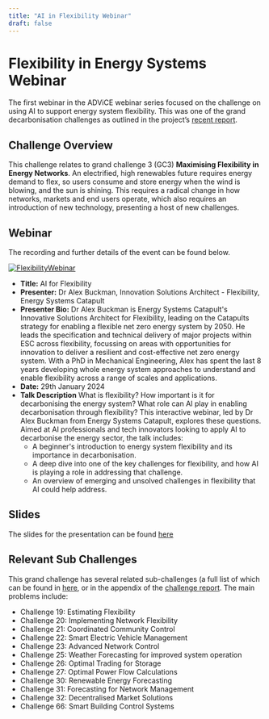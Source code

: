 ```yaml
---
title: "AI in Flexibility Webinar"
draft: false
---
```


# Flexibility in Energy Systems Webinar

The first webinar in the ADViCE webinar series focused on the challenge on using AI to support energy system flexibility. This was one of the grand decarbonisation challenges as outlined in the project’s [recent report](https://www.turing.ac.uk/sites/default/files/2023-12/advice-_ai_for_decarbonisation_challenges.pdf). 

## Challenge Overview

This challenge relates to grand challenge 3 (GC3) **Maximising Flexibility in Energy Networks**. An electrified, high renewables future requires energy demand to flex, so users consume and store energy when the wind is blowing, and the sun is shining. This requires a radical change in how networks, markets and end users operate, which also requires an introduction of new technology, presenting a host of new challenges. 

## Webinar 

The recording and further details of the event can be found below. 

[![FlexibilityWebinar](https://img.youtube.com/vi/vMc4-JD2-lk/maxresdefault.jpg)](https://www.youtube.com/watch?v=vMc4-JD2-lk)

* **Title:** AI for Flexibility
* **Presenter:** Dr Alex Buckman, Innovation Solutions Architect - Flexibility, Energy Systems Catapult
* **Presenter Bio:** Dr Alex Buckman is Energy Systems Catapult's Innovative Solutions Architect for Flexibility, leading on the Catapults strategy for enabling a flexible net zero energy system by 2050. He leads the specification and technical delivery of major projects within ESC across flexibility, focussing on areas with opportunities for innovation to deliver a resilient and cost-effective net zero energy system. With a PhD in Mechanical Engineering, Alex has spent the last 8 years developing whole energy system approaches to understand and enable flexibility across a range of scales and applications. 
* **Date:** 29th January 2024
* **Talk Description** What is flexibility? How important is it for decarbonising the energy system? What role can AI play in enabling decarbonisation through flexibility? This interactive webinar, led by Dr Alex Buckman from Energy Systems Catapult, explores these questions. Aimed at AI professionals and tech innovators looking to apply AI to decarbonise the energy sector, the talk includes:
  * A beginner's introduction to energy system flexibility and its importance in decarbonisation.
  * A deep dive into one of the key challenges for flexibility, and how AI is playing a role in addressing that challenge.
  * An overview of emerging and unsolved challenges in flexibility that AI could help address.


## Slides 
The slides for the presentation can be found [here](https://github.com/alan-turing-institute/ADViCE/files/14575279/AI.for.Flexibility.Webinar.pdf)

## Relevant Sub Challenges 
This grand challenge has several related sub-challenges (a full list of which can be found in [here](https://es-catapult.github.io/advice-challenge/), or in the appendix of the [challenge report](https://www.turing.ac.uk/sites/default/files/2023-12/advice-_ai_for_decarbonisation_challenges.pdf). The main problems include:
* Challenge 19: Estimating Flexibility  
* Challenge 20: Implementing Network Flexibility  
* Challenge 21: Coordinated Community Control  
* Challenge 22: Smart Electric Vehicle Management  
* Challenge 23: Advanced Network Control  
* Challenge 25: Weather Forecasting for improved system operation  
* Challenge 26: Optimal Trading for Storage  
* Challenge 27: Optimal Power Flow Calculations  
* Challenge 30: Renewable Energy Forecasting  
* Challenge 31: Forecasting for Network Management   
* Challenge 32: Decentralised Market Solutions  
* Challenge 66: Smart Building Control Systems  

